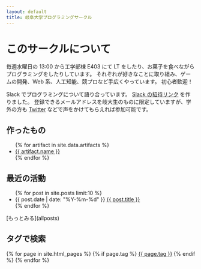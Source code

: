 ```yaml
---
layout: default
title: 岐阜大学プログラミングサークル
---
```


# このサークルについて

毎週水曜日の 13:00 から工学部棟 E403 にて LT をしたり、お菓子を食べながらプログラミングをしたりしています。
それぞれが好きなことに取り組み、ゲームの開発、Web 系、人工知能、競プロなど手広くやっています。
初心者歓迎！

Slack でプログラミングについて語り合っています。
[Slack の招待リンク](https://join.slack.com/t/prog-g/signup) を作りました。
登録できるメールアドレスを岐大生のものに限定していますが、学外の方も [Twitter](https://twitter.com/prog_g) などで声をかけてもらえれば参加可能です。

## 作ったもの

<ul>
  {% for artifact in site.data.artifacts %}
    <li>
      <a href="{{ artifact.repository }}">{{ artifact.name }}</a>
    </li>
  {% endfor %}
</ul>

## 最近の活動

<ul>
  {% for post in site.posts limit:10 %}
    <li>
      {{ post.date | date: "%Y-%m-%d" }} <a href="{{ post.url | relative_url }}">{{ post.title }}</a>
    </li>
  {% endfor %}
</ul>
[もっとみる](allposts)

## タグで検索

<div>
  {% for page in site.html_pages %}
    {% if page.tag %}
      <a href="{{ site.url }}{{ site.baseurl }}/tags/{{ page.tag }}.html">{{ page.tag }}</a>
    {% endif %}
  {% endfor %}
</div>
